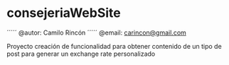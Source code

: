 # consejeriaWebSite
´´´´´
 @autor: Camilo Rincón
´´´´´
 @email: carincon@gmail.com

 Proyecto creación de funcionalidad para obtener contenido de un tipo de post para generar un exchange rate personalizado
